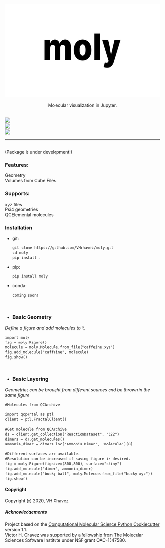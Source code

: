 <p align="center">
<br>
<img src="media/title.png" alt="moly" height=300> <br><br>
Molecular visualization in Jupyter.<br><br>

<a href="https://github.com/vhchavez/moly/actions?query=workflow%3ACI"><img src="https://github.com/vhchavez/moly/workflows/CI/badge.svg?branch=master" /></a>      
<a href="https://lgtm.com/projects/g/VHchavez/moly/context:python"><img src="https://img.shields.io/lgtm/grade/python/g/VHchavez/moly.svg?logo=lgtm&logoWidth=18" /></a>  
<a href="https://opensource.org/licenses/BSD-3-Clause"><img src="https://img.shields.io/badge/License-BSD%203--Clause-blue.svg" /></a>
<br>
</p>

---

<br>
(Package is under development!)


### Features:  
Geometry  
Volumes from Cube Files    

### Supports:
xyz files  
Psi4 geometries  
QCElemental molecules  

### Installation 
* git:
    ```
    git clone https://github.com/VHchavez/moly.git
    cd moly
    pip install .
     ```
* pip:
    ```
    pip install moly
     ```
* conda:
    ```
    coming soon!
    ```
      
<br>

 
* ### Basic Geometry
*Define a figure and add molecules to it.*
 
 ```
 import moly
 fig = moly.Figure()
 molecule = moly.Molecule.from_file("caffeine.xyz")
 fig.add_molecule("caffeine", molecule)
 fig.show()
 ```
 
<br>
  
* ### Basic Layering
*Geometries can be brought from different sources and be thrown in the same figure*
 ```
#Molecules from QCArchive

import qcportal as ptl
client = ptl.FractalClient()

#Get molecule from QCArchive
ds = client.get_collection("ReactionDataset", "S22")
dimers = ds.get_molecules()
ammonia_dimer = dimers.loc['Ammonia Dimer', 'molecule'][0]

#Different surfaces are available. 
#Resolution can be increased if saving figure is desired. 
fig = moly.Figure(figsize=(800,800), surface="shiny")
fig.add_molecule("dimer", ammonia_dimer)
fig.add_molecule("bucky ball", moly.Molecue.from_file("bucky.xyz"))
fig.show()
 ```

 

#### Copyright
Copyright (c) 2020, VH Chavez


##### Acknowledgements
Project based on the 
[Computational Molecular Science Python Cookiecutter](https://github.com/molssi/cookiecutter-cms) version 1.1.  
Victor H. Chavez was supported by a fellowship from The Molecular Sciences Software Institute under NSF grant OAC-1547580.  

